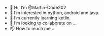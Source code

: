 - 👋 Hi, I’m @Martin-Code202
- 👀 I’m interested in python, android and java.
- 🌱 I’m currently learning kotlin.
- 💞️ I’m looking to collaborate on ...
- 📫 How to reach me ...

<!---
Martin-Code202/Martin-Code202 is a ✨ special ✨ repository because its `README.md` (this file) appears on your GitHub profile.
You can click the Preview link to take a look at your changes.
--->
